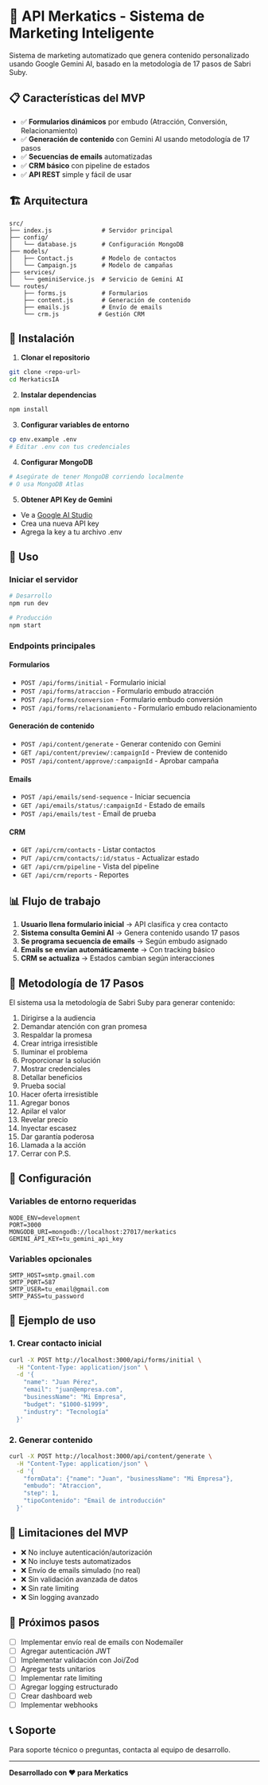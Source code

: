 # 🚀 API Merkatics - Sistema de Marketing Inteligente

Sistema de marketing automatizado que genera contenido personalizado usando Google Gemini AI, basado en la metodología de 17 pasos de Sabri Suby.

## 📋 Características del MVP

- ✅ **Formularios dinámicos** por embudo (Atracción, Conversión, Relacionamiento)
- ✅ **Generación de contenido** con Gemini AI usando metodología de 17 pasos
- ✅ **Secuencias de emails** automatizadas
- ✅ **CRM básico** con pipeline de estados
- ✅ **API REST** simple y fácil de usar

## 🏗️ Arquitectura

```
src/
├── index.js              # Servidor principal
├── config/
│   └── database.js       # Configuración MongoDB
├── models/
│   ├── Contact.js        # Modelo de contactos
│   └── Campaign.js       # Modelo de campañas
├── services/
│   └── geminiService.js  # Servicio de Gemini AI
└── routes/
    ├── forms.js          # Formularios
    ├── content.js        # Generación de contenido
    ├── emails.js         # Envío de emails
    └── crm.js           # Gestión CRM
```

## 🚀 Instalación

1. **Clonar el repositorio**
```bash
git clone <repo-url>
cd MerkaticsIA
```

2. **Instalar dependencias**
```bash
npm install
```

3. **Configurar variables de entorno**
```bash
cp env.example .env
# Editar .env con tus credenciales
```

4. **Configurar MongoDB**
```bash
# Asegúrate de tener MongoDB corriendo localmente
# O usa MongoDB Atlas
```

5. **Obtener API Key de Gemini**
- Ve a [Google AI Studio](https://makersuite.google.com/app/apikey)
- Crea una nueva API key
- Agrega la key a tu archivo .env

## 🎯 Uso

### Iniciar el servidor
```bash
# Desarrollo
npm run dev

# Producción
npm start
```

### Endpoints principales

#### Formularios
- `POST /api/forms/initial` - Formulario inicial
- `POST /api/forms/atraccion` - Formulario embudo atracción
- `POST /api/forms/conversion` - Formulario embudo conversión
- `POST /api/forms/relacionamiento` - Formulario embudo relacionamiento

#### Generación de contenido
- `POST /api/content/generate` - Generar contenido con Gemini
- `GET /api/content/preview/:campaignId` - Preview de contenido
- `POST /api/content/approve/:campaignId` - Aprobar campaña

#### Emails
- `POST /api/emails/send-sequence` - Iniciar secuencia
- `GET /api/emails/status/:campaignId` - Estado de emails
- `POST /api/emails/test` - Email de prueba

#### CRM
- `GET /api/crm/contacts` - Listar contactos
- `PUT /api/crm/contacts/:id/status` - Actualizar estado
- `GET /api/crm/pipeline` - Vista del pipeline
- `GET /api/crm/reports` - Reportes

## 📊 Flujo de trabajo

1. **Usuario llena formulario inicial** → API clasifica y crea contacto
2. **Sistema consulta Gemini AI** → Genera contenido usando 17 pasos
3. **Se programa secuencia de emails** → Según embudo asignado
4. **Emails se envían automáticamente** → Con tracking básico
5. **CRM se actualiza** → Estados cambian según interacciones

## 🤖 Metodología de 17 Pasos

El sistema usa la metodología de Sabri Suby para generar contenido:

1. Dirigirse a la audiencia
2. Demandar atención con gran promesa
3. Respaldar la promesa
4. Crear intriga irresistible
5. Iluminar el problema
6. Proporcionar la solución
7. Mostrar credenciales
8. Detallar beneficios
9. Prueba social
10. Hacer oferta irresistible
11. Agregar bonos
12. Apilar el valor
13. Revelar precio
14. Inyectar escasez
15. Dar garantía poderosa
16. Llamada a la acción
17. Cerrar con P.S.

## 🔧 Configuración

### Variables de entorno requeridas
```env
NODE_ENV=development
PORT=3000
MONGODB_URI=mongodb://localhost:27017/merkatics
GEMINI_API_KEY=tu_gemini_api_key
```

### Variables opcionales
```env
SMTP_HOST=smtp.gmail.com
SMTP_PORT=587
SMTP_USER=tu_email@gmail.com
SMTP_PASS=tu_password
```

## 📝 Ejemplo de uso

### 1. Crear contacto inicial
```bash
curl -X POST http://localhost:3000/api/forms/initial \
  -H "Content-Type: application/json" \
  -d '{
    "name": "Juan Pérez",
    "email": "juan@empresa.com",
    "businessName": "Mi Empresa",
    "budget": "$1000-$1999",
    "industry": "Tecnología"
  }'
```

### 2. Generar contenido
```bash
curl -X POST http://localhost:3000/api/content/generate \
  -H "Content-Type: application/json" \
  -d '{
    "formData": {"name": "Juan", "businessName": "Mi Empresa"},
    "embudo": "Atraccion",
    "step": 1,
    "tipoContenido": "Email de introducción"
  }'
```

## 🚧 Limitaciones del MVP

- ❌ No incluye autenticación/autorización
- ❌ No incluye tests automatizados
- ❌ Envío de emails simulado (no real)
- ❌ Sin validación avanzada de datos
- ❌ Sin rate limiting
- ❌ Sin logging avanzado

## 🔄 Próximos pasos

- [ ] Implementar envío real de emails con Nodemailer
- [ ] Agregar autenticación JWT
- [ ] Implementar validación con Joi/Zod
- [ ] Agregar tests unitarios
- [ ] Implementar rate limiting
- [ ] Agregar logging estructurado
- [ ] Crear dashboard web
- [ ] Implementar webhooks

## 📞 Soporte

Para soporte técnico o preguntas, contacta al equipo de desarrollo.

---

**Desarrollado con ❤️ para Merkatics** 